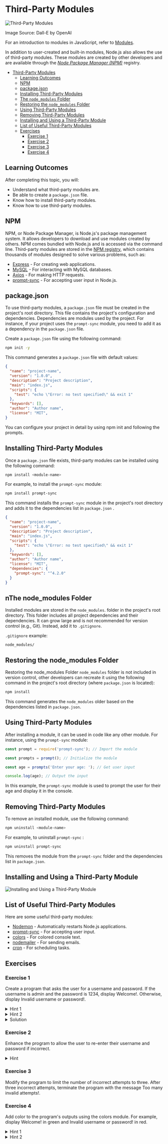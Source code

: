 # Third-Party Modules

![Third-Party Modules](Third-Party-Modules.webp)

Image Source: Dall-E by OpenAI

For an introduction to modules in JavaScript, refer to [Modules](../Modules/README.md).

In addition to user-created and built-in modules, Node.js also allows the use of third-party modules. These modules are created by other developers and are available through the *[Node Package Manager (NPM)](https://www.npmjs.com/)* registry.

- [Third-Party Modules](#third-party-modules)
  - [Learning Outcomes](#learning-outcomes)
  - [NPM](#npm)
  - [package.json](#packagejson)
  - [Installing Third-Party Modules](#installing-third-party-modules)
  - [The `node_modules` Folder](#the-node_modules-folder)
  - [Restoring the `node_modules` Folder](#restoring-the-node_modules-folder)
  - [Using Third-Party Modules](#using-third-party-modules)
  - [Removing Third-Party Modules](#removing-third-party-modules)
  - [Installing and Using a Third-Party Module](#installing-and-using-a-third-party-module)
  - [List of Useful Third-Party Modules](#list-of-useful-third-party-modules)
  - [Exercises](#exercises)
    - [Exercise 1](#exercise-1)
    - [Exercise 2](#exercise-2)
    - [Exercise 3](#exercise-3)
    - [Exercise 4](#exercise-4)

## Learning Outcomes

After completing this topic, you will:

- Understand what third-party modules are.
- Be able to create a `package.json` file.
- Know how to install third-party modules.
- Know how to use third-party modules.

## NPM

NPM, or Node Package Manager, is Node.js's package management system. It allows developers to download and use modules created by others. NPM comes bundled with Node.js and is accessed via the command line. Third-party modules are stored in the [NPM registry](https://www.npmjs.com/), which contains thousands of modules designed to solve various problems, such as:

- [Express](https://www.npmjs.com/package/express) - For creating web applications.
- [MySQL](https://www.npmjs.com/package/mysql) - For interacting with MySQL databases.
- [Axios](https://www.npmjs.com/package/axios) - For making HTTP requests.
- [prompt-sync](https://www.npmjs.com/package/prompt-sync) - For accepting user input in Node.js.

## package.json

To use third-party modules, a `package.json` file must be created in the project's root directory. This file contains the project's configuration and dependencies. Dependencies are modules used by the project. For instance, if your project uses the `prompt-sync` module, you need to add it as a dependency in the `package.json` file.

Create a `package.json` file using the following command:

```bash
npm init -y
```

This command generates a `package.json` file with default values:

```json
{
  "name": "project-name",
  "version": "1.0.0",
  "description": "Project description",
  "main": "index.js",
  "scripts": {
    "test": "echo \"Error: no test specified\" && exit 1"
  },
  "keywords": [],
  "author": "Author name",
  "license": "MIT",
}
```

You can configure your project in detail by using npm init and following the prompts.

## Installing Third-Party Modules

Once a `package.json` file exists, third-party modules can be installed using the following command:

```bash
npm install <module-name>
```

For example, to install the `prompt-sync` module:

```bash
npm install prompt-sync
```

This command installs the `prompt-sync` module in the project's root directory and adds it to the dependencies list in `package.json` .

```json
{
  "name": "project-name",
  "version": "1.0.0",
  "description": "Project description",
  "main": "index.js",
  "scripts": {
    "test": "echo \"Error: no test specified\" && exit 1"
  },
  "keywords": [],
  "author": "Author name",
  "license": "MIT",
  "dependencies": {
    "prompt-sync": "^4.2.0"
  }
}
```


## nThe node_modules Folder

Installed modules are stored in the  `node_modules`. folder in the project's root directory. This folder includes all project dependencies and their dependencies. It can grow large and is not recommended for version control (e.g., Git). Instead, add it to `.gitignore`.

 `.gitignore` example:

```plaintext
node_modules/
```


## Restoring the node_modules Folder

Restoring the node_modules Folder `node_modules` folder is not included in version control, other developers can recreate it using the following command in the project's root directory (where  `package.json`  is located):

```bash
npm install
```

This command generates the `node_modules` older based on the dependencies listed in `package.json`.

## Using Third-Party Modules

After installing a module, it can be used in code like any other module. For instance, using the `prompt-sync`  module:

```javascript
const prompt = require('prompt-sync'); // Import the module

const prompts = prompt(); // Initialize the module

const age = prompts('Enter your age: '); // Get user input

console.log(age); // Output the input

```

In this example, the `prompt-sync` module is used to prompt the user for their age and display it in the console.

## Removing Third-Party Modules

To remove an installed module, use the following command:

```bash
npm uninstall <module-name>
```

For example, to uninstall  `prompt-sync` :

```bash
npm uninstall prompt-sync
```

This removes the module from the `prompt-sync` folder and the dependencies list in `package.json`.

## Installing and Using a Third-Party Module

![Installing and Using a Third-Party Module](thirdPartyModules.gif)

## List of Useful Third-Party Modules

Here are some useful third-party modules:

- [Nodemon](https://www.npmjs.com/package/nodemon) - Automatically restarts Node.js applications.
- [prompt-sync](https://www.npmjs.com/package/prompt-sync) - For accepting user input.
- [colors](https://www.npmjs.com/package/colors) - For colored console text.
- [nodemailer](https://www.npmjs.com/package/nodemailer) - For sending emails.
- [cron](https://www.npmjs.com/package/cron) - For scheduling tasks.

## Exercises

### Exercise 1

Create a program that asks the user for a username and password. If the username is admin and the password is 1234, display Welcome!. Otherwise, display Invalid username or password!.

<details> <summary>Hint 1</summary>
Create a package.json file using npm init -y.

</details> <details> <summary>Hint 2</summary>
Use the prompt-sync module for user input. Install it with npm install prompt-sync.

</details> <details> <summary>Solution</summary>
  
  ```javascript
const prompts = require('prompt-sync');

const prompt = prompts();

const username = prompt('Palun sisesta oma kasutajanimi: ');
const password = prompt('Palun sisesta oma parool: ');

if (username === 'admin' && password === '1234') {
  console.log('Tere tulemast!');
} else {
  console.log('Vale kasutajanimi või parool!');
}

```

</details>

### Exercise 2

Enhance the program to allow the user to re-enter their username and password if incorrect.

<details> <summary>Hint</summary>
Use a loop (e.g., while) to repeat the input prompt until the correct credentials are provided.

</details>

### Exercise 3

Modify the program to limit the number of incorrect attempts to three. After three incorrect attempts, terminate the program with the message Too many invalid attempts!.

### Exercise 4

Add color to the program's outputs using the colors module. For example, display Welcome! in green and Invalid username or password! in red.

<details> <summary>Hint 1</summary>
Install the colors module using npm install colors.

</details> <details> <summary>Hint 2</summary>
Use methods like colors.green and colors.red for colored output:

</details>
